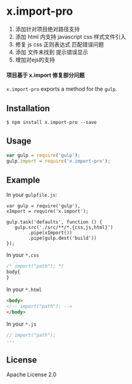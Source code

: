 # x.import-pro

1. 添加针对项目绝对路径支持
2. 添加 html 内支持 javascript css 样式文件引入
3. 修复 js css 正则表达式 匹配错误问题
4. 添加 文件未找到 提示错误显示
5. 增加对ejs的支持

#### 项目基于 x.import 修复部分问题 

`x.import-pro` exports a method for the `gulp`.

## Installation

```shell
$ npm install x.import-pro --save
```

## Usage

```javascript
var gulp = require('gulp');
gulp.import = require('x.import-pro');
```


## Example
In your `gulpfile.js`:
```
var gulp = require('gulp'),
xImport = require('x.import');

gulp.task('defaults', function () {
   gulp.src('./src/**/*.{css,js,html}')
        .pipe(xImport())
        .pipe(gulp.dest('build'))
});

```

In your `*.css`

```css
/* import("path"); */
body{
}
```

In your `*.html`

```html
<body>
<!-- import("path"); -->
</body>
```

In your `*.js`

```javascript
// import("path");
...
```


## License
Apache License 2.0
